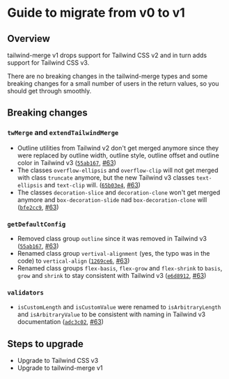 # Guide to migrate from v0 to v1

## Overview

tailwind-merge v1 drops support for Tailwind CSS v2 and in turn adds support for Tailwind CSS v3.

There are no breaking changes in the tailwind-merge types and some breaking changes for a small number of users in the return values, so you should get through smoothly.

## Breaking changes

### `twMerge` and `extendTailwindMerge`

-   Outline utilities from Tailwind v2 don't get merged anymore since they were replaced by outline width, outline style, outline offset and outline color in Tailwind v3 ([`55ab167`](https://github.com/dcastil/tailwind-merge/commit/55ab167b7167519873c5dd4d258dc62212d1659a), [#63](https://github.com/dcastil/tailwind-merge/pull/63))
-   The classes `overflow-ellipsis` and `overflow-clip` will not get merged with class `truncate` anymore, but the new Tailwind v3 classes `text-ellipsis` and `text-clip` will. ([`65b03e4`](https://github.com/dcastil/tailwind-merge/commit/65b03e48914ac5d7d52eea9ec178b204d30609c9), [#63](https://github.com/dcastil/tailwind-merge/pull/63))
-   The classes `decoration-slice` and `decoration-clone` won't get merged anymore and `box-decoration-slide` nad `box-decoration-clone` will ([`bfe2cc9`](https://github.com/dcastil/tailwind-merge/commit/bfe2cc9bb221107fa0bf363cc325ddbb04677f43), [#63](https://github.com/dcastil/tailwind-merge/pull/63))

### `getDefaultConfig`

-   Removed class group `outline` since it was removed in Tailwind v3 ([`55ab167`](https://github.com/dcastil/tailwind-merge/commit/55ab167b7167519873c5dd4d258dc62212d1659a), [#63](https://github.com/dcastil/tailwind-merge/pull/63))
-   Renamed class group `vertival-alignment` (yes, the typo was in the code) to `vertical-align` ([`1269ce6`](https://github.com/dcastil/tailwind-merge/commit/1269ce68ae39807ceadbecc98c0929fdfdb446d0), [#63](https://github.com/dcastil/tailwind-merge/pull/63))
-   Renamed class groups `flex-basis`, `flex-grow` and `flex-shrink` to `basis`, `grow` and `shrink` to stay consistent with Tailwind v3 ([`e6d8912`](https://github.com/dcastil/tailwind-merge/commit/e6d8912e47bf9a89346b9b0cc822fb2bff2af172), [#63](https://github.com/dcastil/tailwind-merge/pull/63))

### `validators`

-   `isCustomLength` and `isCustomValue` were renamed to `isArbitraryLength` and `isArbitraryValue` to be consistent with naming in Tailwind v3 documentation ([`adc3c02`](https://github.com/dcastil/tailwind-merge/commit/adc3c02c7f035069beec1c62777ec008172587ab), [#63](https://github.com/dcastil/tailwind-merge/pull/63))

## Steps to upgrade

-   Upgrade to Tailwind CSS v3
-   Upgrade to tailwind-merge v1
